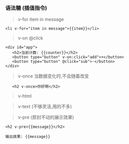 ### 语法糖 (插值指令)

> v-for item in message
```
<li v-for="item in message">{{item}}</li>
```

> v-on @click
```
<div id="app">
   <h2>当前计数: {{counter}}</h2>
   <button type="button" v-on:click="add">+</button>		
   <button type="button" @click="sub">-</button>
</div>
```

> v-once 当数据变化时,不会随着改变
```
   <h2 v-once>你好啊</h2>		
```

> v-html 

> v-text (不够灵活,用的不多)

> v-pre (原封不动的展示效果)
```
<h2 v-pre>{{message}}</h2>

输出效果: {{message}}		
```
